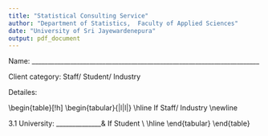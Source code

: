 ```yaml
---
title: "Statistical Consulting Service"
author: "Department of Statistics,  Faculty of Applied Sciences"
date: "University of Sri Jayewardenepura"
output: pdf_document
---
```




Name: _______________________________________________________________________

Client category: Staff/ Student/ Industry


Detailes:

\begin{table}[!h]
\begin{tabular}{|l|l|}
\hline
If Staff/ Industry \\newline

3.1 University: ______________& If Student \\ \hline
\end{tabular}
\end{table}
